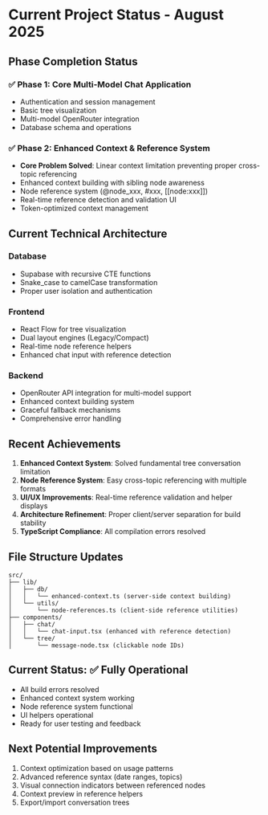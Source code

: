 # Current Project Status - August 2025

## Phase Completion Status

### ✅ Phase 1: Core Multi-Model Chat Application
- Authentication and session management
- Basic tree visualization 
- Multi-model OpenRouter integration
- Database schema and operations

### ✅ Phase 2: Enhanced Context & Reference System
- **Core Problem Solved**: Linear context limitation preventing proper cross-topic referencing
- Enhanced context building with sibling node awareness
- Node reference system (@node_xxx, #xxx, [[node:xxx]])
- Real-time reference detection and validation UI
- Token-optimized context management

## Current Technical Architecture

### Database
- Supabase with recursive CTE functions
- Snake_case to camelCase transformation
- Proper user isolation and authentication

### Frontend
- React Flow for tree visualization
- Dual layout engines (Legacy/Compact)
- Real-time node reference helpers
- Enhanced chat input with reference detection

### Backend
- OpenRouter API integration for multi-model support
- Enhanced context building system
- Graceful fallback mechanisms
- Comprehensive error handling

## Recent Achievements
1. **Enhanced Context System**: Solved fundamental tree conversation limitation
2. **Node Reference System**: Easy cross-topic referencing with multiple formats
3. **UI/UX Improvements**: Real-time reference validation and helper displays
4. **Architecture Refinement**: Proper client/server separation for build stability
5. **TypeScript Compliance**: All compilation errors resolved

## File Structure Updates
```
src/
├── lib/
│   ├── db/
│   │   └── enhanced-context.ts (server-side context building)
│   └── utils/
│       └── node-references.ts (client-side reference utilities)
├── components/
│   ├── chat/
│   │   └── chat-input.tsx (enhanced with reference detection)
│   └── tree/
│       └── message-node.tsx (clickable node IDs)
```

## Current Status: ✅ Fully Operational
- All build errors resolved
- Enhanced context system working
- Node reference system functional
- UI helpers operational
- Ready for user testing and feedback

## Next Potential Improvements
1. Context optimization based on usage patterns
2. Advanced reference syntax (date ranges, topics)
3. Visual connection indicators between referenced nodes
4. Context preview in reference helpers
5. Export/import conversation trees